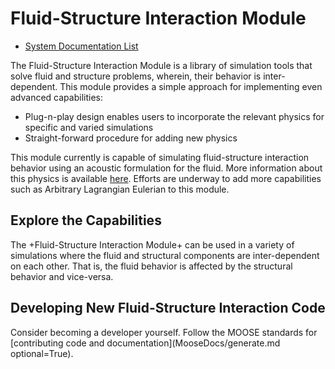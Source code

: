 # Fluid-Structure Interaction Module

- [System Documentation List](fsi/systems.md)

The Fluid-Structure Interaction Module is a library of simulation tools that solve
fluid and structure problems, wherein, their behavior is inter-dependent. This module
provides a simple approach for implementing even advanced capabilities:

- Plug-n-play design enables users to incorporate the relevant physics for specific and varied simulations
- Straight-forward procedure for adding new physics

This module currently is capable of simulating fluid-structure interaction behavior
using an acoustic formulation for the fluid. More information about this physics is
 available [here](/fsi_acoustics.md). Efforts are underway to add more capabilities such as Arbitrary
Lagrangian Eulerian to this module.

## Explore the Capabilities

The +Fluid-Structure Interaction Module+ can be used in a variety of simulations
where the fluid and structural components are inter-dependent on each other. That is,
 the fluid behavior is affected by the structural behavior and vice-versa.

## Developing New Fluid-Structure Interaction Code

Consider becoming a developer yourself. Follow the MOOSE standards for [contributing code and documentation](MooseDocs/generate.md optional=True).
